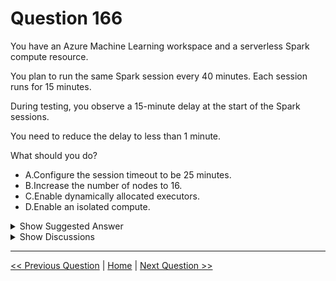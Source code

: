 # Question 166

You have an Azure Machine Learning workspace and a serverless Spark compute resource.

You plan to run the same Spark session every 40 minutes. Each session runs for 15 minutes.

During testing, you observe a 15-minute delay at the start of the Spark sessions.

You need to reduce the delay to less than 1 minute.

What should you do?

* A.Configure the session timeout to be 25 minutes.
* B.Increase the number of nodes to 16.
* C.Enable dynamically allocated executors.
* D.Enable an isolated compute.

<details>
  <summary>Show Suggested Answer</summary>

  <strong>A</strong><br>

</details>

<details>
  <summary>Show Discussions</summary>

<blockquote><p><strong>jl420</strong> <code>(Wed 13 Nov 2024 01:43)</code> - <em>Upvotes: 2</em></p><p>By configuring the session timeout to be 25 minutes, you allow the Spark session to remain active between runs, preventing it from shutting down between each 40-minute interval. Since each session runs for 15 minutes, setting the timeout to 25 minutes keeps the session warm and reduces the initialization delay.</p></blockquote>

</details>

---

[<< Previous Question](question_165.md) | [Home](/index.md) | [Next Question >>](question_167.md)
